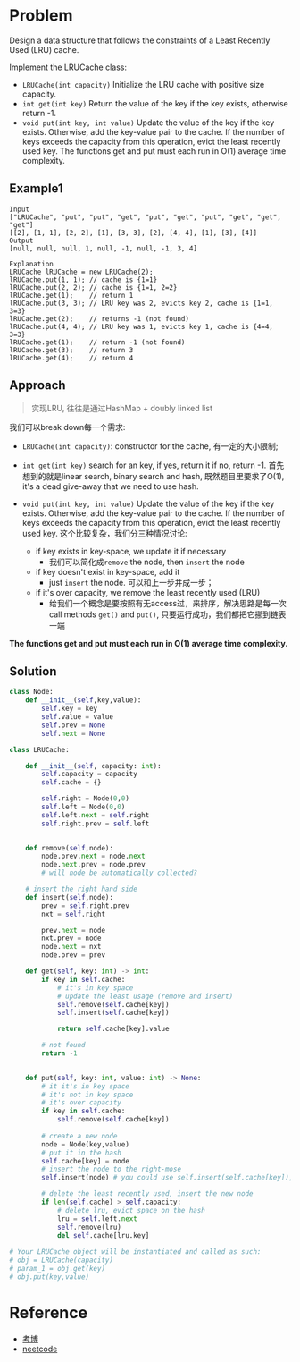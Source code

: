 # Problem
Design a data structure that follows the constraints of a Least Recently Used (LRU) cache.

Implement the LRUCache class:

- `LRUCache(int capacity)` Initialize the LRU cache with positive size capacity.
- `int get(int key)` Return the value of the key if the key exists, otherwise return -1.
- `void put(int key, int value)` Update the value of the key if the key exists. Otherwise, add the key-value pair to the cache. If the number of keys exceeds the capacity from this operation, evict the least recently used key.
The functions get and put must each run in O(1) average time complexity.

## Example1
```
Input
["LRUCache", "put", "put", "get", "put", "get", "put", "get", "get", "get"]
[[2], [1, 1], [2, 2], [1], [3, 3], [2], [4, 4], [1], [3], [4]]
Output
[null, null, null, 1, null, -1, null, -1, 3, 4]

Explanation
LRUCache lRUCache = new LRUCache(2);
lRUCache.put(1, 1); // cache is {1=1}
lRUCache.put(2, 2); // cache is {1=1, 2=2}
lRUCache.get(1);    // return 1
lRUCache.put(3, 3); // LRU key was 2, evicts key 2, cache is {1=1, 3=3}
lRUCache.get(2);    // returns -1 (not found)
lRUCache.put(4, 4); // LRU key was 1, evicts key 1, cache is {4=4, 3=3}
lRUCache.get(1);    // return -1 (not found)
lRUCache.get(3);    // return 3
lRUCache.get(4);    // return 4
```

## Approach

> 实现LRU, 往往是通过HashMap + doubly linked list

我们可以break down每一个需求:
- `LRUCache(int capacity)`: constructor for the cache, 有一定的大小限制;
- `int get(int key)` search for an key, if yes, return it if no, return -1. 首先想到的就是linear search, binary search and hash, 既然题目里要求了O(1), it's a dead give-away that we need to use hash.
  
- `void put(int key, int value)` Update the value of the key if the key exists. Otherwise, add the key-value pair to the cache. If the number of keys exceeds the capacity from this operation, evict the least recently used key. 这个比较复杂，我们分三种情况讨论:
  - if key exists in key-space, we update it if necessary
    - 我们可以简化成`remove` the node, then `insert` the node
  - if key doesn't exist in key-space, add it
    - just `insert` the node. 可以和上一步并成一步；
  - if it's over capacity, we remove the least recently used (LRU)
    - 给我们一个概念是要按照有无access过，来排序，解决思路是每一次call methods `get()` and `put()`, 只要运行成功，我们都把它挪到链表一端


**The functions get and put must each run in O(1) average time complexity.**

## Solution
```python
class Node:
    def __init__(self,key,value):
        self.key = key
        self.value = value
        self.prev = None
        self.next = None

class LRUCache:

    def __init__(self, capacity: int):
        self.capacity = capacity
        self.cache = {}

        self.right = Node(0,0)
        self.left = Node(0,0)
        self.left.next = self.right
        self.right.prev = self.left
        

    def remove(self,node):
        node.prev.next = node.next
        node.next.prev = node.prev
        # will node be automatically collected?

    # insert the right hand side
    def insert(self,node):
        prev = self.right.prev
        nxt = self.right

        prev.next = node
        nxt.prev = node
        node.next = nxt
        node.prev = prev

    def get(self, key: int) -> int:
        if key in self.cache:
            # it's in key space
            # update the least usage (remove and insert)
            self.remove(self.cache[key])
            self.insert(self.cache[key])

            return self.cache[key].value

        # not found
        return -1
        

    def put(self, key: int, value: int) -> None:
        # it it's in key space
        # it's not in key space
        # it's over capacity
        if key in self.cache:
            self.remove(self.cache[key])
        
        # create a new node
        node = Node(key,value)
        # put it in the hash
        self.cache[key] = node
        # insert the node to the right-mose
        self.insert(node) # you could use self.insert(self.cache[key]), they both points to the same node

        # delete the least recently used, insert the new node
        if len(self.cache) > self.capacity:
            # delete lru, evict space on the hash
            lru = self.left.next
            self.remove(lru)
            del self.cache[lru.key]
            
# Your LRUCache object will be instantiated and called as such:
# obj = LRUCache(capacity)
# param_1 = obj.get(key)
# obj.put(key,value)
```

# Reference 
- [考博](https://www.jiakaobo.com/leetcode/146.%20LRU%20Cache.html)
- [neetcode](https://www.youtube.com/watch?v=7ABFKPK2hD4&ab_channel=NeetCode)